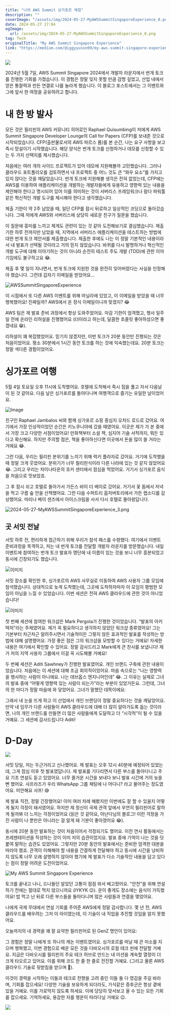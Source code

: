 ```yaml
---
title: "나의 AWS Summit 싱가포르 체험"
description: ""
coverImage: "/assets/img/2024-05-27-MyAWSSummitSingaporeExperience_0.png"
date: 2024-05-27 17:04
ogImage:
  url: /assets/img/2024-05-27-MyAWSSummitSingaporeExperience_0.png
tag: Tech
originalTitle: "My AWS Summit Singapore Experience"
link: "https://medium.com/@iggyyuson09/my-aws-summit-singapore-experience-7dfb89c81c75"
---
```


<img src="/assets/img/2024-05-27-MyAWSSummitSingaporeExperience_0.png" />

2024년 5월 7일, AWS Summit Singapore 2024에서 개발자 라운지에서 번개 토크를 진행한 기회를 가졌습니다. 이 경험은 정말 잊지 못할 만큼 감명 깊었고, 산업 내에서 얻은 통찰력과 만든 연결로 나를 놀라게 했습니다. 이 블로그 포스트에서는 그 이벤트와 그에 앞서 한 여정을 공유하려고 합니다.

# 내 한 방 발사

모든 것은 필리핀의 AWS 커뮤니티 히어로인 Raphael Quisumbing이 저에게 AWS Summit Singapore Developer Lounge의 Call for Papers (CFP)를 보내준 것으로 시작되었습니다. CFP(출판물로서의 AWS 파르스 폼)를 본 순간, 나는 요구 사항을 보고 즉시 망설이기 시작했습니다. 해당 양식은 번개 토크를 신청하거나 데모를 신청할 수 있는 두 가지 선택지를 제시했습니다.

<div class="content-ad"></div>

처음에는 여러 개의 사이드 프로젝트가 있어 데모에 지원해볼까 고민했습니다. 그러나 클라우드 포트폴리오를 검토하면서 내 프로젝트 중 어느 것도 큰 “와우 요소”를 가지고 있지 않다는 것을 깨달았습니다. 번개 토크에 지원해볼 생각은 전혀 없었는데, CFP에는 AWS를 이용하여 애플리케이션을 개발하는 개발자들에게 유용하고 영향력 있는 내용을 제안해야 한다고 명시되어 있어 이를 의미하는 것이 서버리스 프레임워크나 람다 파워툴 같은 혁신적인 개발 도구를 제시해야 한다고 생각했습니다.

제출 기한이 약 2주 남았을 때, 일단 CFP를 잠시 뒤로하고 일상적인 코딩으로 돌아갔습니다. 그때 저에게 AWS와 서버리스에 상당히 새로운 친구가 질문을 했습니다.

이 질문에 흥미를 느끼고 제게도 관련이 있는 것 같아 도전해보기로 결심했습니다. 제출 기한 하루 전까지만 남았을 때, 지역에서 서버리스 애플리케이션을 테스트하는 방법에 대한 번개 토크 제안서를 제출했습니다. 제출한 후에도 나는 이 정말 기본적인 내용이라서 내 발표가 선택될 것이라고 거의 믿지 않았습니다. 바퀴를 다시 발명하거나 혁신적인 개발 도구에 대해 이야기하는 것이 아니라 순전히 테스트 주도 개발 (TDD)에 관한 이야기임에도 불구하고요 😂.

제출 후 몇 일이 지나면서, 번개 토크에 지원한 것을 완전히 잊어버렸다는 사실을 인정해야 했습니다. 그런데 갑자기 이메일을 받았어요…

<div class="content-ad"></div>

![AWSSummitSingaporeExperience](/assets/img/2024-05-27-MyAWSSummitSingaporeExperience_1.png)

이 시점에서 또 다른 AWS 이벤트를 위해 마닐라에 있었고, 이 이메일을 받았을 때 너무 행복했어요! 진짜일까? AWS에서 온 정식 이메일이니까 맞겠지? 😂

AWS 팀은 제 발표 준비 과정에서 항상 도와주었어요. 마감 기한이 엄격했고, 행사 일주일 전에 온라인 리허설을 진행했어요 (더이라고 하는데, 달콤한 초콜릿 좋아하셨으면 좋겠네요 😁).

리허설이 꽤 복잡했었어요. 믿기지 않겠지만, 이번 토크가 20분 동안만 진행되는 것은 처음이었어요. 평소 30분에서 1시간 동안 토크를 하는 것에 익숙했는데요. 20분 토크는 정말 색다른 경험이었어요.

<div class="content-ad"></div>

# 싱가포르 여행

5월 4일 토요일 오후 11시에 도착했어요. 호텔에 도착해서 즉시 짐을 풀고 자서 다음날이 된 것 같아요. 다음 날은 싱가포르를 돌아다니며 여행객으로 즐기는 유일한 날이었어요.

![Image](/assets/img/2024-05-27-MyAWSSummitSingaporeExperience_2.png)

친구인 Raphael Jambalos 씨와 함께 싱가포르 쇼핑 중심지 오차드 로드로 갔어요. 여기에서 가장 인상적이었던 순간은 키노쿠니야에 갔을 때였어요. 이곳은 제가 가 본 중에서 가장 크고 다양한 서점이었어요! 만화책부터 소설 책, 심지어 기술 서적까지, 뭐든 있다고 확신해요. 하지만 주의할 점은, 책을 좋아하신다면 이곳에서 돈을 많이 쓸 거라는 거에요 😂.

<div class="content-ad"></div>

그런 다음, 우리는 필리핀 분위기를 느끼기 위해 럭키 플라자로 갔어요. 거기에 도착했을 때 정말 크게 웃었어요. 분위기가 너무 필리핀식이라 다른 나라에 있는 것 같지 않았어요 😂. 그리고 우리는 차이나타운의 호커 센터에서 점심을 먹었어요. 거기서 싱가포르 음식을 처음으로 맛보았죠.

그 후 잠시 쉬고 호텔로 돌아가서 가든스 바이 더 베이로 갔어요. 거기서 꽃 돔에서 저녁을 먹고 구름 숲 안을 산책했어요. 그런 다음 수퍼트리 옵저버토리에서 가든 랩소디를 감상했어요. 마리나 베이 샌즈에서 아이스크림을 사서 다시 호텔로 돌아왔답니다.

![2024-05-27-MyAWSSummitSingaporeExperience_3.png](/assets/img/2024-05-27-MyAWSSummitSingaporeExperience_3.png)

## 곳 서밋 전날

<div class="content-ad"></div>

서밋 하루 전, 편리하게 접근하기 위해 우리가 참석 패스를 수령했다. 여기에서 이벤트 준비과정을 목격하고, 저는 내 번개 토크를 전달할 개발자 라운지를 방문했습니다. 내일 이벤트에 참여하는 번개 토크 발표자 명단에 내 이름이 있는 것을 보니 너무 흥분되었고 동시에 긴장되기도 했습니다.

![이미지](/assets/img/2024-05-27-MyAWSSummitSingaporeExperience_4.png)

서밋 장소를 확인한 후, 싱가포르의 AWS 사무실로 이동하여 AWS 사용자 그룹 모임에 참석했습니다. 상대적으로 늦게 도착했는데, 그곳에 도착하자마자 이 모임이 평범한 모임이 아님을 느낄 수 있었습니다. 이번 세션은 전혀 AWS 클라우드에 관한 것이 아니었습니다!

![이미지](/assets/img/2024-05-27-MyAWSSummitSingaporeExperience_5.png)

<div class="content-ad"></div>

첫 번째 세션에 참여한 워크샵은 Mark Pergola가 진행한 것이었습니다. “발표의 아키텍처”라는 주제였어요. 제가 꼭 필요하다고 생각하지 않았던 워크샵 종류였어요! 그는 기본부터 차근차근 알려주시면서 기술적이든 그렇지 않든 효과적인 발표를 작성하는 방법에 대해 설명했어요. 가장 좋은 점은 그의 워크샵을 모방할 수 있다는 거에요! 자세한 내용은 여기에서 확인할 수 있어요. 정말 감사드리고 Mark에게 큰 찬사를 보냅니다! 제가 저의 지역 사용자 그룹에서 이걸 꼭 시도해볼 거예요!

두 번째 세션은 Aditi Sawhney가 진행한 발표였어요. 개인 브랜드 구축에 관한 내용이었습니다. 처음에는 이 세션에 대해 조금 회의적이었어요. 마음 속으로는 “나는 영향력을 행사하는 사람이 아니에요. 나는 데브옵스 엔지니어인데” 😂. 그 이유는 실제로 그녀의 발표 중에 “어떻게 영향력 있는 사람이 되는가”라는 부분이 있었거든요. 그런데, 그녀의 한 마디가 정말 마음에 와 닿았어요. 그녀가 말했던 대목이에요:

그래서 내 눈을 뜨게 하고 이 산업에서 개인 브랜딩이 정말 중요하다는 것을 깨달았어요. 만약 내 임무가 다른 사람들이 AWS 클라우드에 대해 더 많이 알아가도록 돕는 것이라면, 나의 개인 브랜드를 만들면 더 많은 사람들에게 도달하고 더 “시각적”이 될 수 있을 거예요. 그 세션에 감사드립니다 Aditi!

# D-Day

<div class="content-ad"></div>

<img src="/assets/img/2024-05-27-MyAWSSummitSingaporeExperience_6.png" />

서밋 당일, 저는 두근거리고 신나했어요. 제 발표는 오후 12시 40분에 예정되어 있었는데, 그게 점심 이후 첫 발표였답니다. 제 발표를 기다리면서 다른 부스를 돌아다니고 주요 기조 연설도 듣고 있었어요. 너무 즐거운 시간을 보내다 보니 발표 시간에 거의 늦을 뻔 했어요. 샤프라즈가 우리 WhatsApp 그룹 채팅에 나 어디니? 라고 물어주는 정도였어요. 미안해요 샤프! 😅

제 발표 직전, 정말 긴장했어요! 이미 여러 차례 해봤지만 이번에도 잘 할 수 있을지 어떻게 될지 걱정이 돼서였어요. 하지만 제 정신이 국제 관객 앞에서 우연히 필리핀어로 말하게 될까봐 더 느끼는 걱정이었어요 (읽은 것 같아요, 아난다님의 블로그! 이런 걱정을 가진 사람이 나 뿐만은 아니라는 걸 알게 돼 기분이 좋아졌어요 😂).

동시에 20분 동안 발표하는 것이 처음이어서 걱정되기도 했어요. 이전 연사 활동에서는 프레젠테이션을 작성하는 것이 이미 저의 습관이었지요. 발표 중에 기억이 나는 것을 덧붙여 말하는 습관도 있었어요. 그렇지만 20분 동안의 발표에서는 준비한 엄격한 대본을 따라야 했죠. 관객이 이해해야 할 내용을 간결하게 전달해야 하고 동시에 시간을 낭비하지 않도록 너무 오래 설명하지 않아야 했기에 제 발표가 다소 기술적인 내용을 담고 있다는 점이 정말 어려운 도전이었어요.

<div class="content-ad"></div>

![My AWS Summit Singapore Experience](/assets/img/2024-05-27-MyAWSSummitSingaporeExperience_7.png)

토크를 끝내고 나니, 드나들던 알았던 고통이 점점 와서 배고팠어요. "안전"을 위해 연설하기 전에는 절대로 먹지 않으니까요 (IYKYK 😉). 운이 좋게도 장소에는 음식이 가득했어요! 밥 먹고 난 뒤로 다른 부스들을 돌아다니며 많은 사람들과 연결을 맺었어요.

나에게 국제 무대에서 연설 기회를 주어준 AWS에게 정말 감사합니다. 몇 년 전, AWS 클라우드를 배우려는 그저 이 아이였는데, 이 기술이 내 직업을 추진할 것임을 알지 못했어요.

오늘까지의 내 경력을 꽤 잘 요약한 필리핀어로 된 GenZ 명언이 있어요:

<div class="content-ad"></div>

그 경험은 정말 나에게 또 하나의 캐논 이벤트였어요. 싱가포르를 떠날 때 큰 미소를 지으며 행복했고, 이번 경험으로 배운 모든 것을 다바오시의 로컬 테크 씬에 전달할 거예요. 지금은 다바오시를 필리핀의 주요 테크 허브로 만드는 내 미션을 계속할 열정이 더 크게 타오르고 있어요. 이를 위해 코드 한 줄 한 줄로 전진할 거예요. (그리고 물론 AWS 클라우드 기술로 뒷받침을 받으며 🤪).

이것이 경력을 시작하는 이들과 테크로 전향을 고려 중인 이들 둘 다 영감을 주길 바라며, 기회를 잡으세요! 다양한 기술을 보유하게 되더라도, 가식같은 증후군은 항상 곁에 있을 거예요. 이를 가로막지 않도록 하세요. 이에 당당히 맞서보고 올 수 있는 모든 기회를 잡으세요. 기억하세요, 용감한 자를 행운이 따라다닐 거예요 😉.

<img src="/assets/img/2024-05-27-MyAWSSummitSingaporeExperience_8.png" />
